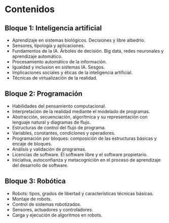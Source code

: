 # Contenidos

## Bloque 1: Inteligencia artificial

- Aprendizaje en sistemas biológicos. Decisiones y libre albedrío.
- Sensores, tipología y aplicaciones.
- Fundamentos de la IA. Árboles de decisión. Big data, redes neuronales y aprendizaje automático.
- Procesamiento automático de la información.
- Igualdad y inclusion en sistemas IA. Sesgos.
- Implicaciones sociales y éticas de la inteligencia artificial.
- Técnicas de virtualización de la realidad.

## Bloque 2: Programación
- Habilidades del pensamiento computacional.
- Interpretación de la realidad mediante el modelado de programas.
- Abstracción, secuenciación, algorítmica y su representación con lenguaje natural y diagramas de flujo.
- Estructuras de control del flujo de programa.
- Variables, constantes, condiciones y operadores.
- Programación por bloques: composición de las estructuras básicas y encaje de bloques.
- Análisis y validación de programas.
- Licencias de software. El software libre y el software propietario.
- Iniciativa, autoconfianza y metacognición en el proceso de aprendizaje del desarrollo de software.

## Bloque 3: Robótica
- Robots: tipos, grados de libertad y características técnicas básicas.
- Montaje de robots.
- Control de sistemas robotizados.
- Sensores, actuadores y controladores.
- Carga y ejecución de algoritmos en robots.
